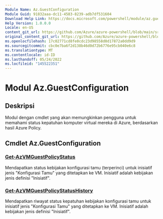 ```yaml
---
Module Name: Az.GuestConfiguration
Module Guid: 91832aaa-dc11-4583-8239-adb7df531604
Download Help Link: https://docs.microsoft.com/powershell/module/az.guestconfiguration
Help Version: 1.0.0.0
Locale: en-US
content_git_url: https://github.com/Azure/azure-powershell/blob/main/src/GuestConfiguration/GuestConfiguration/help/Az.GuestConfiguration.md
original_content_git_url: https://github.com/Azure/azure-powershell/blob/main/src/GuestConfiguration/GuestConfiguration/help/Az.GuestConfiguration.md
ms.openlocfilehash: 17c02771cd8fe0cdc23d98558d0d17872a0dd9d9
ms.sourcegitcommit: cbc0e7ba6f2d138b46d0d72b6776e95cb040e6c8
ms.translationtype: MT
ms.contentlocale: id-ID
ms.lasthandoff: 05/24/2022
ms.locfileid: "145522351"
---
```

# Modul Az.GuestConfiguration
## Deskripsi
Modul dengan cmdlet yang akan memungkinkan pengguna untuk memahami status kepatuhan komputer virtual mereka di Azure, berdasarkan hasil Azure Policy.

## Cmdlet Az.GuestConfiguration
### [Get-AzVMGuestPolicyStatus](Get-AzVMGuestPolicyStatus.md)
Mendapatkan status kebijakan konfigurasi tamu (terperinci) untuk inisiatif jenis "Konfigurasi Tamu" yang ditetapkan ke VM.
Inisiatif adalah kebijakan jenis definisi "Inisiatif".

### [Get-AzVMGuestPolicyStatusHistory](Get-AzVMGuestPolicyStatusHistory.md)
Mendapatkan riwayat status kepatuhan kebijakan konfigurasi tamu untuk inisiatif jenis "Konfigurasi Tamu" yang ditetapkan ke VM.
Inisiatif adalah kebijakan jenis definisi "Inisiatif".

